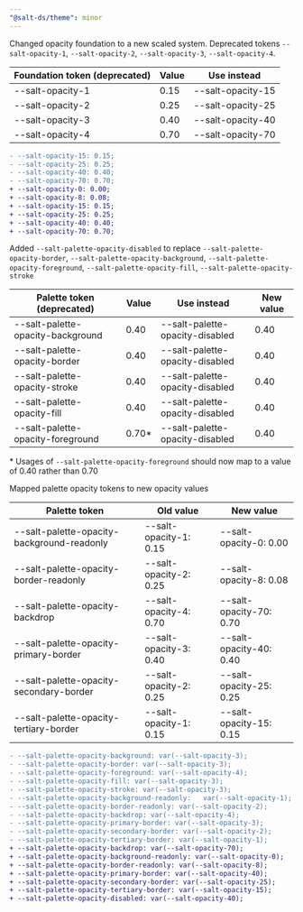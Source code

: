 ```yaml
---
"@salt-ds/theme": minor
---
```


Changed opacity foundation to a new scaled system.
Deprecated tokens `--salt-opacity-1`, `--salt-opacity-2`, `--salt-opacity-3`, `--salt-opacity-4`.

| Foundation token (deprecated) | Value | Use instead       |
| ----------------------------- | ----- | ----------------- |
| --salt-opacity-1              | 0.15  | --salt-opacity-15 |
| --salt-opacity-2              | 0.25  | --salt-opacity-25 |
| --salt-opacity-3              | 0.40  | --salt-opacity-40 |
| --salt-opacity-4              | 0.70  | --salt-opacity-70 |

```diff
- --salt-opacity-15: 0.15;
- --salt-opacity-25: 0.25;
- --salt-opacity-40: 0.40;
- --salt-opacity-70: 0.70;
+ --salt-opacity-0: 0.00;
+ --salt-opacity-8: 0.08;
+ --salt-opacity-15: 0.15;
+ --salt-opacity-25: 0.25;
+ --salt-opacity-40: 0.40;
+ --salt-opacity-70: 0.70;
```

Added `--salt-palette-opacity-disabled` to replace `--salt-palette-opacity-border`, `--salt-palette-opacity-background`, `--salt-palette-opacity-foreground`, `--salt-palette-opacity-fill`, `--salt-palette-opacity-stroke`

| Palette token (deprecated)        | Value  | Use instead                     | New value |
| --------------------------------- | ------ | ------------------------------- | --------- |
| --salt-palette-opacity-background | 0.40   | --salt-palette-opacity-disabled | 0.40      |
| --salt-palette-opacity-border     | 0.40   | --salt-palette-opacity-disabled | 0.40      |
| --salt-palette-opacity-stroke     | 0.40   | --salt-palette-opacity-disabled | 0.40      |
| --salt-palette-opacity-fill       | 0.40   | --salt-palette-opacity-disabled | 0.40      |
| --salt-palette-opacity-foreground | 0.70\* | --salt-palette-opacity-disabled | 0.40      |

\* Usages of `--salt-palette-opacity-foreground` should now map to a value of 0.40 rather than 0.70

Mapped palette opacity tokens to new opacity values

| Palette token                              | Old value              | New value               |
| ------------------------------------------ | ---------------------- | ----------------------- |
| --salt-palette-opacity-background-readonly | --salt-opacity-1: 0.15 | --salt-opacity-0: 0.00  |
| --salt-palette-opacity-border-readonly     | --salt-opacity-2: 0.25 | --salt-opacity-8: 0.08  |
| --salt-palette-opacity-backdrop            | --salt-opacity-4: 0.70 | --salt-opacity-70: 0.70 |
| --salt-palette-opacity-primary-border      | --salt-opacity-3: 0.40 | --salt-opacity-40: 0.40 |
| --salt-palette-opacity-secondary-border    | --salt-opacity-2: 0.25 | --salt-opacity-25: 0.25 |
| --salt-palette-opacity-tertiary-border     | --salt-opacity-1: 0.15 | --salt-opacity-15: 0.15 |

```diff
- --salt-palette-opacity-background: var(--salt-opacity-3);
- --salt-palette-opacity-border: var(--salt-opacity-3);
- --salt-palette-opacity-foreground: var(--salt-opacity-4);
- --salt-palette-opacity-fill: var(--salt-opacity-3);
- --salt-palette-opacity-stroke: var(--salt-opacity-3);
- --salt-palette-opacity-background-readonly:   var(--salt-opacity-1);
- --salt-palette-opacity-border-readonly: var(--salt-opacity-2);
- --salt-palette-opacity-backdrop: var(--salt-opacity-4);
- --salt-palette-opacity-primary-border: var(--salt-opacity-3);
- --salt-palette-opacity-secondary-border: var(--salt-opacity-2);
- --salt-palette-opacity-tertiary-border: var(--salt-opacity-1);
+ --salt-palette-opacity-backdrop: var(--salt-opacity-70);
+ --salt-palette-opacity-background-readonly: var(--salt-opacity-0);
+ --salt-palette-opacity-border-readonly: var(--salt-opacity-8);
+ --salt-palette-opacity-primary-border: var(--salt-opacity-40);
+ --salt-palette-opacity-secondary-border: var(--salt-opacity-25);
+ --salt-palette-opacity-tertiary-border: var(--salt-opacity-15);
+ --salt-palette-opacity-disabled: var(--salt-opacity-40);
```
